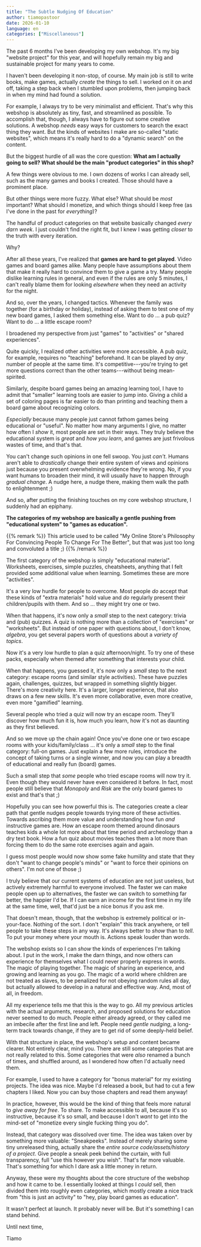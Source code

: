 ```yaml
---
title: "The Subtle Nudging Of Education"
author: tiamopastoor
date: 2026-01-10
language: en
categories: ["Miscellaneous"]
---
```


The past 6 months I've been developing my own webshop. It's my big "website project" for this year, and will hopefully remain my big and sustainable project for many years to come. 

I haven't been developing it non-stop, of course. My main job is still to write books, make games, actually _create_ the things to sell. I worked on it on and off, taking a step back when I stumbled upon problems, then jumping back in when my mind had found a solution.

For example, I always try to be very minimalist and efficient. That's why this webshop is absolutely as tiny, fast, and streamlined as possible. To accomplish that, though, I always have to figure out some creative solutions. A webshop _needs_ easy ways for customers to search the exact thing they want. But the kinds of websites I make are so-called "static websites", which means it's really hard to do a "dynamic search" on the content.

But the biggest hurdle of all was the core question: **What am I actually going to sell? What should be the main "product categories" in this shop?**

A few things were obvious to me. I own dozens of works I can already sell, such as the many games and books I created. Those should have a prominent place.

But other things were more fuzzy. What else? What should be _most_ important? What should I monetize, and which things should I keep free (as I've done in the past for _everything_)?

The handful of product categories on that website basically changed _every darn week_. I just couldn't find the right fit, but I knew I was getting _closer_ to the truth with every iteration.

Why?

After all these years, I've realized that **games are hard to get played**. Video games and board games alike. Many people have assumptions about them that make it really hard to convince them to give a game a try. Many people dislike learning rules in general, and even if the rules are only 5 minutes, I can't really blame them for looking _elsewhere_ when they need an activity for the night.

And so, over the years, I changed tactics. Whenever the family was together (for a birthday or holiday), instead of asking them to test one of my new board games, I asked them something else. Want to do ... a pub quiz? Want to do ... a little escape room? 

I broadened my perspective from just "games" to "activities" or "shared experiences".

Quite quickly, I realized other activities were more accessible. A pub quiz, for example, requires no "teaching" beforehand. It can be played by _any_ number of people at the same time. It's competitive---you're trying to get more questions correct than the other teams---without being mean-spirited.

Similarly, despite board games being an amazing learning tool, I have to admit that "smaller" learning tools are easier to jump into. Giving a child a set of coloring pages is far easier to do than printing and teaching them a board game about recognizing colors. 

_Especially_ because many people just cannot fathom games being educational or "useful". No matter how many arguments I give, no matter how often I _show_ it, most people are set in their ways. They truly believe the educational system is _great_ and _how you learn_, and games are just frivolous wastes of time, and that's that.

You can't change such opinions in one fell swoop. You just _can't_. Humans aren't able to _drastically_ change their entire system of views and opinions just because you present overwhelming evidence they're wrong. No, if you want humans to broaden their mind, it will usually have to happen through _gradual change_. A nudge here, a nudge there, making them walk the path to enlightenment ;)

And so, after putting the finishing touches on my core webshop structure, I suddenly had an epiphany.

**The categories of my webshop are basically a gentle pushing from "educational system" to "games as education".**

{{% remark %}}
This article used to be called "My Online Store's Philosophy For Convincing People To Change For The Better", but that was just too long and convoluted a title ;)
{{% /remark %}}

The first category of the webshop is simply "educational material". Worksheets, exercises, simple puzzles, cheatsheets, anything that I felt provided some additional value when learning. Sometimes these are more "activities".

It's a very low hurdle for people to overcome. Most people _do_ accept that these kinds of "extra materials" hold value and _do_ regularly present their children/pupils with them. And so ... they might try one or two.

When that happens, it's now only a _small_ step to the next category: trivia and (pub) quizzes. A quiz is nothing more than a collection of "exercises" or "worksheets". But instead of one paper with questions about, I don't know, _algebra_, you get several papers worth of questions about a _variety of topics_.

Now it's a very low hurdle to plan a quiz afternoon/night. To try one of these packs, especially when themed after something that interests your child.

When that happens, you guessed it, it's now only a _small_ step to the next category: escape rooms (and similar style activities). These have puzzles again, challenges, quizzes, but wrapped in something slightly bigger. There's more creativity here. It's a larger, longer experience, that also draws on a few new skills. It's even more collaborative, even more creative, even more "gamified" learning.

Several people who tried a quiz will now try an escape room. They'll discover how much fun it is, how much you learn, how it's not as daunting as they first believed.

And so we move up the chain again! Once you've done one or two escape rooms with your kids/family/class ... it's only a _small_ step to the final category: full-on games. Just explain a few more rules, introduce the concept of taking turns or a single winner, and now you can play a breadth of educational and really fun (board) games.

Such a small step that _some_ people who tried escape rooms will now try it. Even though they would never have even considered it before. In fact, most people still believe that _Monopoly_ and _Risk_ are the only board games to exist and that's that ;)

Hopefully you can see how powerful this is. The categories create a clear path that gentle nudges people towards trying more of these activities. Towards ascribing them more value and understanding how fun _and_ instructive games are. How an escape room themed around dinosaurs teaches kids a whole lot more about that time period and archeology than a dry text book. How a fun quiz about movies teaches them a lot more than forcing them to do the same rote exercises again and again.

I guess most people would now show some fake humility and state that they don't "want to change people's minds" or "want to force their opinions on others". I'm not one of those ;) 

I truly believe that our current systems of education are not just useless, but actively extremely harmful to everyone involved. The faster we can make people open up to alternatives, the faster we can switch to something far better, the happier I'd be. If I can earn an income for the first time in my life at the same time, well, that'd just be a nice bonus if you ask me.

That doesn't mean, though, that the webshop is extremely political or in-your-face. Nothing of the sort. I don't "explain" this track anywhere, or tell people to take these steps in any way. It's always better to _show_ than to _tell_. To put your money where your mouth is. Actions speak louder than words.

The webshop exists so I can _show_ the kinds of experiences I'm talking about. I put in the work, I make the darn things, and now others can experience for themselves what I could never properly express in words. The magic of playing together. The magic of sharing an experience, and growing and learning as you go. The magic of a world where children are not treated as slaves, to be penalized for not obeying random rules all day, but actually allowed to develop in a natural and effective way. And, most of all, in freedom.

All my experience tells me that this is the way to go. All my previous articles with the actual arguments, research, and proposed solutions for education never seemed to do much. People either already agreed, or they called me an imbecile after the first line and left. People need _gentle nudging_, a long-term track towards change, if they are to get rid of some deeply-held belief.

With that structure in place, the webshop's setup and content became clearer. Not entirely clear, mind you. There are still some categories that are not really related to this. Some categories that were _also_ renamed a bunch of times, and shuffled around, as I wondered how often I'd actually need them.

For example, I used to have a category for "bonus material" for my existing projects. The idea was nice. Maybe I'd released a book, but had to cut a few chapters I liked. Now you can buy those chapters and read them anyway!

In practice, however, this would be the kind of thing that feels more natural to _give away for free_. To share. To make accessible to all, because it's so instructive, because it's so small, and because I don't _want_ to get into the mind-set of "monetize every single fucking thing you do".

Instead, that category was dissolved over time. The idea was taken over by something more valuable: "Sneakpeeks". Instead of merely sharing some tiny unreleased thing, actually share the _entire source code/assets/history of a project_. Give people a sneak peek behind the curtain, with full transparency, full "use this however you wish". That's far more valuable. That's something for which I dare ask a little money in return.

Anyway, these were my thoughts about the core structure of the webshop and how it came to be. I essentially looked at things I _could_ sell, then divided them into roughly even categories, which mostly create a nice track from "this is just an activity" to "hey, play board games as education". 

It wasn't perfect at launch. It probably never will be. But it's something I can stand behind.

Until next time,

Tiamo